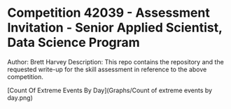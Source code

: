 # Competition 42039 - Assessment Invitation - Senior Applied Scientist, Data Science Program
Author: Brett Harvey
Description: This repo contains the repository and the requested write-up for the skill assessment in reference to the above competition.


[Count Of Extreme Events By Day](Graphs/Count of extreme events by day.png)
